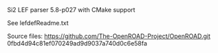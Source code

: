 Si2 LEF parser 5.8-p027 with CMake support

See lefdefReadme.txt

Source files:
https://github.com/The-OpenROAD-Project/OpenROAD.git
0fbd4d94c81ef070249ad9d9037a740d0c6e58fa
